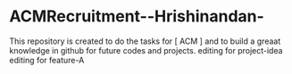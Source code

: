 # ACMRecruitment--Hrishinandan-
This repository is created to do the tasks for [ ACM ] and to build a greaat knowledge in github for future codes and projects.
editing for project-idea
editing for feature-A
